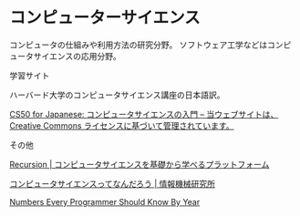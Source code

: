 # コンピューターサイエンス

コンピュータの仕組みや利用方法の研究分野。
ソフトウェア工学などはコンピュータサイエンスの応用分野。

学習サイト

ハーバード大学のコンピュータサイエンス講座の日本語訳。

[CS50 for Japanese: コンピュータサイエンスの入門 – 当ウェブサイトは、Creative Commons ライセンスに基づいて管理されています。](https://cs50.jp)

その他

[Recursion | コンピュータサイエンスを基礎から学べるプラットフォーム](https://recursionist.io/)

[コンピュータサイエンスってなんだろう | 情報機械研究所](http://kanagawaglobal.com/2016/07/05/what-is-computer-science/)

[Numbers Every Programmer Should Know By Year](https://colin-scott.github.io/personal_website/research/interactive_latency.html)
